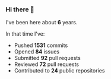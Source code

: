 ### Hi there 👋

I've been here about **6** years.

In that time I've:

- Pushed **1531** commits
- Opened **84** issues
- Submitted **92** pull requests
- Reviewed **72** pull requests
- Contributed to **24** public repositories

<!-- ![My scrobbles](https://lastfm-recently-played.vercel.app/api?user=dotdub) -->
